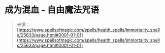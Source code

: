 <!--yml

category: 未分类

date: 2024-06-12 19:12:37

-->

# 成为混血 - 自由魔法咒语

> 来源：[https://www.spellsofmagic.com/spells/health_spells/immortality_spells/25633/page.html#0001-01-01](https://www.spellsofmagic.com/spells/health_spells/immortality_spells/25633/page.html#0001-01-01)
